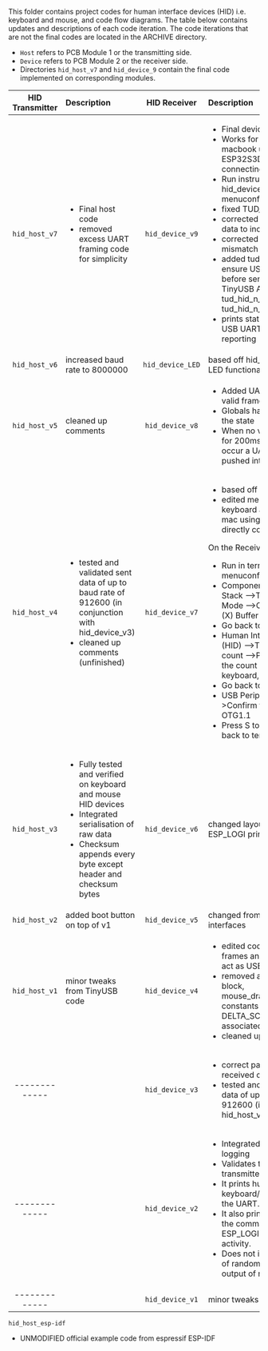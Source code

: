 This folder contains project codes for human interface devices (HID) i.e. keyboard and mouse, and code flow diagrams. The table below contains updates and descriptions of each code iteration. The code iterations that are not the final codes are located in the ARCHIVE directory.
- `Host` refers to PCB Module 1 or the transmitting side.
- `Device` refers to PCB Module 2 or the receiver side.
- Directories `hid_host_v7` and `hid_device_9` contain the final code implemented on corresponding modules.

| HID Transmitter | Description | HID Receiver | Description |
| :-------: | :------ | :-------: | :------- |
| `hid_host_v7` | <ul><li>Final host code</li><li>removed excess UART framing code for simplicity</li></ul> | `hid_device_v9` | <ul><li>Final device code</li><li>Works for keyboard & mouse on macbook using ESP32S3DevKitC-1 directly connecting Tx/Rx pins</li><li>Run instructions from hid_device_v7 --> idf.py menuconfig</li><li>fixed TUD_HID_DESCRIPTOR calls</li><li>corrected byte offsets for mouse data to include wheel</li><li>corrected interface numbering mismatch</li><li>added tud_mounted() check to ensure USB is fully enumerated before sending reports - using TinyUSB API calls tud_hid_n_ready(1) and tud_hid_n_mouse_report(1,...)</li><li>prints status every 5 seconds for USB UART connection status reporting</li></ul> |
| `hid_host_v6` | increased baud rate to 8000000 | `hid_device_LED` | based off hid_device_v9 with added LED functionality |
| `hid_host_v5` | cleaned up comments | `hid_device_v8` | <ul><li>Added UART framing errors and a valid frame timeout</li><li>Globals have been added to track the state</li><li>When no valid frame has arrived for 200ms or if framing errors occur a UART Frame error is pushed into the UART queue</li></ul> |
| `hid_host_v4` | <ul><li>tested and validated sent data of up to baud rate of 912600 (in conjunction with hid_device_v3)</li><li>cleaned up comments (unfinished)</li></ul> | `hid_device_v7` | <ul><li>based off hid_device_v5</li><li>edited menuconfig - works with keyboard acting as device on mac using ESP32S3DevKitC-1 directly connecting Tx/Rx pins</li></ul>On the Receiver side:</li></ul><ul><li>Run in terminal - idf.py menuconfig</li><li>Component config -->TinyUSB Stack -->TinyUSB DCD -->DCD Mode -->Confirm that the x is in: (X) Buffer DMA</li><li>Go back to TinyUSB Stack--></li><li>Human Interface Device Class (HID) -->TinyUSB HID interfaces count -->Press 'Enter' to change the count number to 2 (one for keyboard, one for mouse)</li><li>Go back to TinyUSB Stack--></li><li>USB Peripheral (OTG1.1)-->Confirm that the x is in: (X) OTG1.1</li><li>Press S to save, press Q to quit back to terminal, Rebuild</li></ul> |
| `hid_host_v3` | <ul><li>Fully tested and verified on keyboard and mouse HID devices</li><li>Integrated serialisation of raw data</li><li>Checksum appends every byte except header and checksum bytes</li></ul> | `hid_device_v6` | changed layout of keyboard/mouse ESP_LOGI prints |
| `hid_host_v2` | added boot button on top of v1 | `hid_device_v5` | changed from 1 interface to 2 interfaces |
| `hid_host_v1` | minor tweaks from TinyUSB code | `hid_device_v4` | <ul><li>edited code to receive UART HID frames and send to computer to act as USB HID keyboard/mouse</li><li>removed app_send_hid_demo block, mouse_draw_square_next_delta(), constants DISTANCE_MAX, DELTA_SCALAR and its associated calls</li><li>cleaned up comments</li></ul> |
| ------------- |  | `hid_device_v3` | <ul><li>correct packet framing for received data</li><li>tested and validated received data of up to baud rate of 912600 (in conjunction with hid_host_v4)</li></ul> |
| ------------- |  | `hid_device_v2` | <ul><li>Integrated deserialisation and logging</li><li>Validates the checksum from the transmitter data</li><li>It prints human-readable keyboard/mouse data directly to the UART.</li><li>It also prints the same string to the command monitor using ESP_LOGI so you can see live activity.</li><li>Does not include dummy testing of random serialised data to test output of receiver</li></ul> |
| ------------- |  | `hid_device_v1` | minor tweaks from TinyUSB code


`hid_host_esp-idf`
* UNMODIFIED official example code from espressif ESP-IDF
